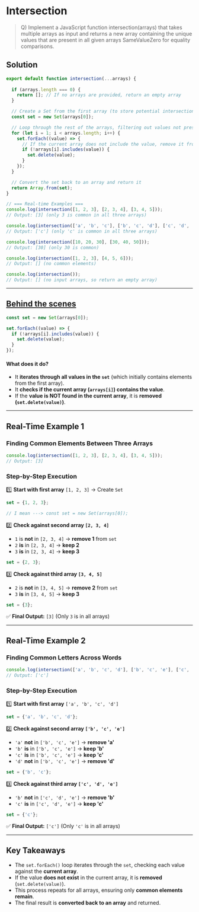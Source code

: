 # Intersection

>Q) Implement a JavaScript function intersection(arrays) that takes multiple arrays as input and returns a new array containing the unique values that are present in all given arrays SameValueZero for equality comparisons.

## Solution
```js
export default function intersection(...arrays) {
  
  if (arrays.length === 0) {
    return []; // If no arrays are provided, return an empty array
  }

  // Create a Set from the first array (to store potential intersection values)
  const set = new Set(arrays[0]);

  // Loop through the rest of the arrays, filtering out values not present in all arrays
  for (let i = 1; i < arrays.length; i++) {
    set.forEach((value) => {
      // If the current array does not include the value, remove it from the set
      if (!arrays[i].includes(value)) {
        set.delete(value);
      }
    });
  }

  // Convert the set back to an array and return it
  return Array.from(set);
}

// === Real-time Examples ===
console.log(intersection([1, 2, 3], [2, 3, 4], [3, 4, 5])); 
// Output: [3] (only 3 is common in all three arrays)

console.log(intersection(['a', 'b', 'c'], ['b', 'c', 'd'], ['c', 'd', 'e'])); 
// Output: ['c'] (only 'c' is common in all three arrays)

console.log(intersection([10, 20, 30], [30, 40, 50])); 
// Output: [30] (only 30 is common)

console.log(intersection([1, 2, 3], [4, 5, 6])); 
// Output: [] (no common elements)

console.log(intersection()); 
// Output: [] (no input arrays, so return an empty array)
```

----

## <ins>Behind the scenes</ins>


```js
const set = new Set(arrays[0]);

set.forEach((value) => {
  if (!arrays[i].includes(value)) {
    set.delete(value);
  }
});
```
#### **What does it do?**
- It **iterates through all values in the `set`** (which initially contains elements from the first array).
- It **checks if the current array (`arrays[i]`) contains the value**.
- If the **value is NOT found in the current array**, it is **removed (`set.delete(value)`)**.

---

## **Real-Time Example 1**
### **Finding Common Elements Between Three Arrays**
```js
console.log(intersection([1, 2, 3], [2, 3, 4], [3, 4, 5]));
// Output: [3]
```

### **Step-by-Step Execution**
1️⃣ **Start with first array** `[1, 2, 3]` → Create `Set`  
   ```js
   set = {1, 2, 3};

   // I mean ---> const set = new Set(arrays[0]);
   ```

2️⃣ **Check against second array `[2, 3, 4]`**
   - `1` is **not** in `[2, 3, 4]` → **remove 1** from `set`
   - `2` **is** in `[2, 3, 4]` → **keep 2**
   - `3` **is** in `[2, 3, 4]` → **keep 3**
   ```js
   set = {2, 3};
   ```

3️⃣ **Check against third array `[3, 4, 5]`**
   - `2` is **not** in `[3, 4, 5]` → **remove 2** from `set`
   - `3` **is** in `[3, 4, 5]` → **keep 3**
   ```js
   set = {3};
   ```

✅ **Final Output:** `[3]` (Only `3` is in all arrays)

---

## **Real-Time Example 2**
### **Finding Common Letters Across Words**
```js
console.log(intersection(['a', 'b', 'c', 'd'], ['b', 'c', 'e'], ['c', 'd', 'e']));
// Output: ['c']
```

### **Step-by-Step Execution**
1️⃣ **Start with first array** `['a', 'b', 'c', 'd']`
   ```js
   set = {'a', 'b', 'c', 'd'};
   ```

2️⃣ **Check against second array `['b', 'c', 'e']`**
   - `'a'` **not** in `['b', 'c', 'e']` → **remove 'a'**
   - `'b'` **is** in `['b', 'c', 'e']` → **keep 'b'**
   - `'c'` **is** in `['b', 'c', 'e']` → **keep 'c'**
   - `'d'` **not** in `['b', 'c', 'e']` → **remove 'd'**
   ```js
   set = {'b', 'c'};
   ```

3️⃣ **Check against third array `['c', 'd', 'e']`**
   - `'b'` **not** in `['c', 'd', 'e']` → **remove 'b'**
   - `'c'` **is** in `['c', 'd', 'e']` → **keep 'c'**
   ```js
   set = {'c'};
   ```

✅ **Final Output:** `['c']` (Only `'c'` is in all arrays)

---

## **Key Takeaways**
- The `set.forEach()` loop iterates through the `set`, checking each value against the **current array**.
- If the value **does not exist** in the current array, it is **removed** (`set.delete(value)`).
- This process repeats for all arrays, ensuring only **common elements remain**.
- The final result is **converted back to an array** and returned.


